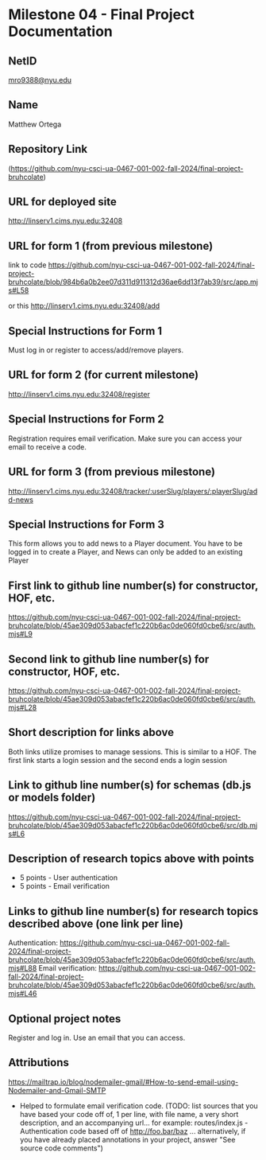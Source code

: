 Milestone 04 - Final Project Documentation
===

NetID
---
mro9388@nyu.edu

Name
---
Matthew Ortega

Repository Link
---
(https://github.com/nyu-csci-ua-0467-001-002-fall-2024/final-project-bruhcolate)

URL for deployed site 
---
http://linserv1.cims.nyu.edu:32408

URL for form 1 (from previous milestone) 
---
link to code
https://github.com/nyu-csci-ua-0467-001-002-fall-2024/final-project-bruhcolate/blob/984b6a0b2ee07d311d911312d36ae6dd13f7ab39/src/app.mjs#L58

or this
http://linserv1.cims.nyu.edu:32408/add

Special Instructions for Form 1
---
Must log in or register to access/add/remove players.

URL for form 2 (for current milestone)
---
http://linserv1.cims.nyu.edu:32408/register

Special Instructions for Form 2
---
Registration requires email verification. Make sure you can access your email to receive a code.

URL for form 3 (from previous milestone) 
---
http://linserv1.cims.nyu.edu:32408/tracker/:userSlug/players/:playerSlug/add-news

Special Instructions for Form 3
---
This form allows you to add news to a Player document. You have to be logged in to create a Player, and News can only be added to an existing Player

First link to github line number(s) for constructor, HOF, etc.
---
https://github.com/nyu-csci-ua-0467-001-002-fall-2024/final-project-bruhcolate/blob/45ae309d053abacfef1c220b6ac0de060fd0cbe6/src/auth.mjs#L9

Second link to github line number(s) for constructor, HOF, etc.
---
https://github.com/nyu-csci-ua-0467-001-002-fall-2024/final-project-bruhcolate/blob/45ae309d053abacfef1c220b6ac0de060fd0cbe6/src/auth.mjs#L28

Short description for links above
---
Both links utilize promises to manage sessions. This is similar to a HOF. The first link starts a login session and the second ends a login session

Link to github line number(s) for schemas (db.js or models folder)
---
https://github.com/nyu-csci-ua-0467-001-002-fall-2024/final-project-bruhcolate/blob/45ae309d053abacfef1c220b6ac0de060fd0cbe6/src/db.mjs#L6

Description of research topics above with points
---
* 5 points - User authentication
* 5 points - Email verification

Links to github line number(s) for research topics described above (one link per line)
---
Authentication: https://github.com/nyu-csci-ua-0467-001-002-fall-2024/final-project-bruhcolate/blob/45ae309d053abacfef1c220b6ac0de060fd0cbe6/src/auth.mjs#L88
Email verification: https://github.com/nyu-csci-ua-0467-001-002-fall-2024/final-project-bruhcolate/blob/45ae309d053abacfef1c220b6ac0de060fd0cbe6/src/auth.mjs#L46

Optional project notes 
--- 
Register and log in. Use an email that you can access.

Attributions
---
https://mailtrap.io/blog/nodemailer-gmail/#How-to-send-email-using-Nodemailer-and-Gmail-SMTP
- Helped to formulate email verification code.
(TODO:  list sources that you have based your code off of, 1 per line, with file name, a very short description, and an accompanying url... for example: routes/index.js - Authentication code based off of http://foo.bar/baz ... alternatively, if you have already placed annotations in your project, answer "See source code comments")
